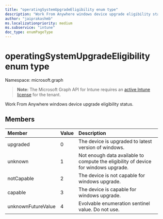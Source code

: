 ```yaml
---
title: "operatingSystemUpgradeEligibility enum type"
description: "Work From Anywhere windows device upgrade eligibility status."
author: "jaiprakashmb"
ms.localizationpriority: medium
ms.subservice: "intune"
doc_type: enumPageType
---
```


# operatingSystemUpgradeEligibility enum type

Namespace: microsoft.graph

> **Note:** The Microsoft Graph API for Intune requires an [active Intune license](https://go.microsoft.com/fwlink/?linkid=839381) for the tenant.

Work From Anywhere windows device upgrade eligibility status.

## Members
|Member|Value|Description|
|:---|:---|:---|
|upgraded|0|The device is upgraded to latest version of windows.|
|unknown|1|Not enough data available to compute the eligibility of device for windows upgrade.|
|notCapable|2|The device is not capable for windows upgrade.|
|capable|3|The device is capable for windows upgrade.|
|unknownFutureValue|4|Evolvable enumeration sentinel value. Do not use.|
